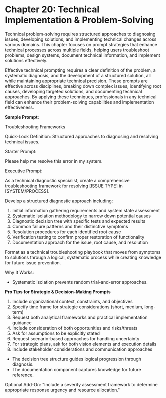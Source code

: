 # Chapter 20: Technical Implementation & Problem-Solving

Technical problem-solving requires structured approaches to diagnosing issues, developing solutions, and implementing technical changes across various domains. This chapter focuses on prompt strategies that enhance technical processes across multiple fields, helping users troubleshoot problems, design systems, document technical information, and implement solutions effectively.

Effective technical prompting requires a clear definition of the problem, a systematic diagnosis, and the development of a structured solution, all while maintaining appropriate technical precision. These prompts are effective across disciplines, breaking down complex issues, identifying root causes, developing targeted solutions, and documenting technical approaches. By applying these techniques, professionals in any technical field can enhance their problem-solving capabilities and implementation effectiveness.

**Sample Prompt:**

Troubleshooting Frameworks

Quick-Look Definition: Structured approaches to diagnosing and resolving technical issues.

Starter Prompt:

Please help me resolve this error in my system.

Executive Prompt:

As a technical diagnostic specialist, create a comprehensive troubleshooting framework for resolving [ISSUE TYPE] in [SYSTEM/PROCESS].

Develop a structured diagnostic approach including:
1) Initial information gathering requirements and system state assessment
2) Systematic isolation methodology to narrow down potential causes
3) Diagnostic decision tree with specific tests and expected results
4) Common failure patterns and their distinctive symptoms
5) Resolution procedures for each identified root cause
6) Verification testing to confirm proper restoration of functionality
7) Documentation approach for the issue, root cause, and resolution

Format as a technical troubleshooting playbook that moves from symptoms to solutions through a logical, systematic process while creating knowledge for future issue prevention.

Why It Works:
- Systematic isolation prevents random trial-and-error approaches.

**Pro Tips for Strategic & Decision-Making Prompts**
1. Include organizational context, constraints, and objectives
2. Specify time frame for strategic considerations (short, medium, long-term)
3. Request both analytical frameworks and practical implementation guidance
4. Include consideration of both opportunities and risks/threats
5. Ask for assumptions to be explicitly stated
6. Request scenario-based approaches for handling uncertainty
7. For strategic plans, ask for both vision elements and execution details
8. Include stakeholder considerations and communication approaches

- The decision tree structure guides logical progression through diagnosis.
- The documentation component captures knowledge for future reference.

Optional Add-On: "Include a severity assessment framework to determine appropriate response urgency and resource allocation."
